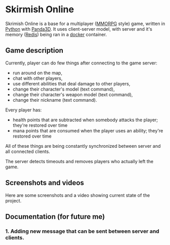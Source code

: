 # Skirmish Online

Skrimish Online is a base for a multiplayer ([MMORPG](https://en.wikipedia.org/wiki/Massively_multiplayer_online_role-playing_game) style) game, written in [Python](https://www.python.org/) with [Panda3D](https://www.panda3d.org/). It uses client-server model, with server and it's memory ([Redis](https://redis.io/)) being ran in a [docker](https://www.docker.com/) container.

## Game description

Currently, player can do few things after connecting to the game server:
- run around on the map,
- chat with other players,
- use different abilities that deal damage to other players,
- change their character's model (text command),
- change their character's weapon model (text command),
- change their nickname (text command).

Every player has:
- health points that are subtracted when somebody attacks the player; they're restored over time
- mana points that are consumed when the player uses an ability; they're restored over time

All of these things are being constantly synchronized between server and all connected clients.

The server detects timeouts and removes players who actually left the game.

## Screenshots and videos

Here are some screenshots and a video showing current state of the project.

## Documentation (for future me)

### 1. Adding new message that can be sent between server and clients.
